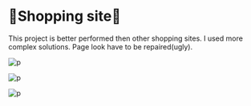 # 🛒Shopping site🛒
This project is better performed then other shopping sites.
I used more complex solutions.
Page look have to be repaired(ugly).



![p](https://github.com/user-attachments/assets/e50a9270-bc10-47d9-8243-5592862ede6c)

![p](https://github.com/user-attachments/assets/0523cbe9-6c20-40be-9136-60a8fea6c852)

![p](https://github.com/user-attachments/assets/a761141f-4f83-4a65-8832-31013ee2f78c)

